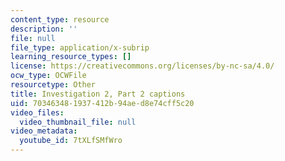 ```yaml
---
content_type: resource
description: ''
file: null
file_type: application/x-subrip
learning_resource_types: []
license: https://creativecommons.org/licenses/by-nc-sa/4.0/
ocw_type: OCWFile
resourcetype: Other
title: Investigation 2, Part 2 captions
uid: 70346348-1937-412b-94ae-d8e74cff5c20
video_files:
  video_thumbnail_file: null
video_metadata:
  youtube_id: 7tXLfSMfWro
---
```

